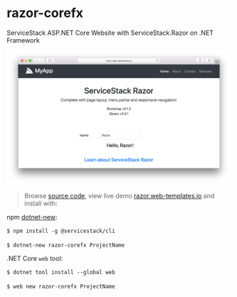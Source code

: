 # razor-corefx

ServiceStack ASP.NET Core Website with ServiceStack.Razor on .NET Framework

[![](https://raw.githubusercontent.com/ServiceStack/Assets/master/csharp-templates/razor.png)](http://razor.web-templates.io/)

> Browse [source code](https://github.com/NetFrameworkCoreTemplates/razor-corefx), view live demo [razor.web-templates.io](http://razor.web-templates.io) and install with:

npm [dotnet-new](http://docs.servicestack.net/dotnet-new):

    $ npm install -g @servicestack/cli

    $ dotnet-new razor-corefx ProjectName

.NET Core `web` tool:

    $ dotnet tool install --global web

    $ web new razor-corefx ProjectName